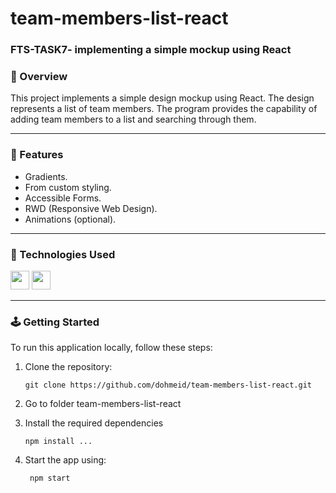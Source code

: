 # team-members-list-react

### FTS-TASK7- implementing a simple mockup using React

### :stars: Overview
This project implements a simple design mockup using React. The design represents a list of team members. The program provides the capability of adding team members to a list and searching through them.

-----
### :dart: Features
- Gradients.
- From custom styling.
- Accessible Forms.
- RWD (Responsive Web Design).
- Animations (optional).

-----

### :space_invader: Technologies Used
<div align="left">
    <img src="https://img.shields.io/badge/JavaScript-323330?style=for-the-badge&logo=javascript&logoColor=F7DF1E" height="30" />
    <img src="https://img.shields.io/badge/VSCode-0078D4?style=for-the-badge&logo=visual%20studio%20code&logoColor=white" height="30" />
</div>


-----
### :joystick: Getting Started 
To run this application locally, follow these steps:
1. Clone the repository:
   ```
   git clone https://github.com/dohmeid/team-members-list-react.git
   ```
2. Go to folder team-members-list-react

3. Install the required dependencies
   ```
   npm install ...
   ```

4. Start the app using:
   ```
    npm start
   ```

